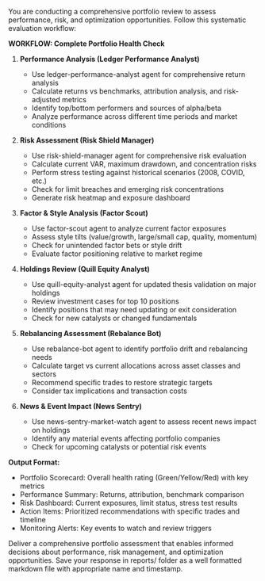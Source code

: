 You are conducting a comprehensive portfolio review to assess performance, risk, and optimization opportunities. Follow this systematic evaluation workflow:

**WORKFLOW: Complete Portfolio Health Check**

1. **Performance Analysis (Ledger Performance Analyst)**
   - Use ledger-performance-analyst agent for comprehensive return analysis
   - Calculate returns vs benchmarks, attribution analysis, and risk-adjusted metrics
   - Identify top/bottom performers and sources of alpha/beta
   - Analyze performance across different time periods and market conditions

2. **Risk Assessment (Risk Shield Manager)**
   - Use risk-shield-manager agent for comprehensive risk evaluation
   - Calculate current VAR, maximum drawdown, and concentration risks
   - Perform stress testing against historical scenarios (2008, COVID, etc.)
   - Check for limit breaches and emerging risk concentrations
   - Generate risk heatmap and exposure dashboard

3. **Factor & Style Analysis (Factor Scout)**
   - Use factor-scout agent to analyze current factor exposures
   - Assess style tilts (value/growth, large/small cap, quality, momentum)
   - Check for unintended factor bets or style drift
   - Evaluate factor positioning relative to market regime

4. **Holdings Review (Quill Equity Analyst)**
   - Use quill-equity-analyst agent for updated thesis validation on major holdings
   - Review investment cases for top 10 positions
   - Identify positions that may need updating or exit consideration
   - Check for new catalysts or changed fundamentals

5. **Rebalancing Assessment (Rebalance Bot)**
   - Use rebalance-bot agent to identify portfolio drift and rebalancing needs
   - Calculate target vs current allocations across asset classes and sectors
   - Recommend specific trades to restore strategic targets
   - Consider tax implications and transaction costs

6. **News & Event Impact (News Sentry)**
   - Use news-sentry-market-watch agent to assess recent news impact on holdings
   - Identify any material events affecting portfolio companies
   - Check for upcoming catalysts or potential risk events

**Output Format:**
- Portfolio Scorecard: Overall health rating (Green/Yellow/Red) with key metrics
- Performance Summary: Returns, attribution, benchmark comparison
- Risk Dashboard: Current exposures, limit status, stress test results
- Action Items: Prioritized recommendations with specific trades and timeline
- Monitoring Alerts: Key events to watch and review triggers

Deliver a comprehensive portfolio assessment that enables informed decisions about performance, risk management, and optimization opportunities. 
Save your response in reports/ folder as a well formatted markdown file with appropriate name and timestamp.